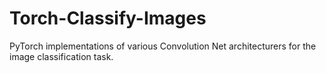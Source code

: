 # Torch-Classify-Images
PyTorch implementations of various Convolution Net architecturers for the image classification task.

